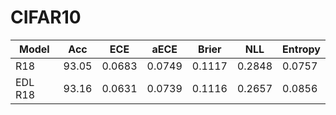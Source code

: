 # CIFAR10

| Model       | Acc   | ECE    | aECE   | Brier  | NLL    | Entropy |
| ----------- | ----- | ------ | ------ | ------ | ------ | ------- |
| R18         | 93.05 | 0.0683 | 0.0749 | 0.1117 | 0.2848 | 0.0757  |
| EDL R18     | 93.16 | 0.0631 | 0.0739 | 0.1116 | 0.2657 | 0.0856  |
